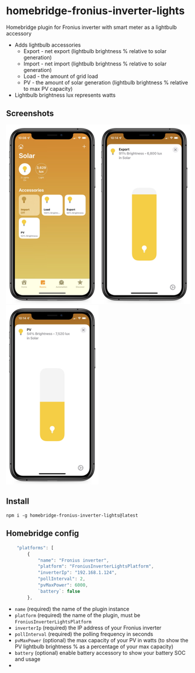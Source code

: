 # homebridge-fronius-inverter-lights
 Homebridge plugin for Fronius inverter with smart meter as a lightbulb accessory
 
- Adds lightbulb accessories
  - Export - net export (lightbulb brightness % relative to solar generation)
  - Import - net import (lightbulb brightness % relative to solar generation)
  - Load - the amount of grid load
  - PV - the amount of solar generation (lightbulb brightness % relative to max PV capacity)
- Lightbulb brightness lux represents watts

## Screenshots

<img src="https://raw.githubusercontent.com/longzheng/homebridge-fronius-inverter-lights/master/docs/screenshot1.JPEG" width="250"><img src="https://raw.githubusercontent.com/longzheng/homebridge-fronius-inverter-lights/master/docs/screenshot2.JPEG" width="250"><img src="https://raw.githubusercontent.com/longzheng/homebridge-fronius-inverter-lights/master/docs/screenshot3.JPEG" width="250">

## Install

```
npm i -g homebridge-fronius-inverter-lights@latest
```

## Homebridge config

```javascript
    "platforms": [
        {
            "name": "Fronius inverter",
            "platform": "FroniusInverterLightsPlatform",
            "inverterIp": "192.168.1.124",
            "pollInterval": 2,
            "pvMaxPower": 6000,
            `battery`: false
        },

```
- `name` (required) the name of the plugin instance
- `platform` (required) the name of the plugin, must be `FroniusInverterLightsPlatform`
- `inverterIp` (required) the IP address of your Fronius inverter
- `pollInterval` (required) the polling frequency in seconds
- `pvMaxPower` (optional) the max capacity of your PV in watts (to show the PV lightbulb brightness % as a percentage of your max capacity)
- `battery` (optional) enable battery accessory to show your battery SOC and usage
- 
